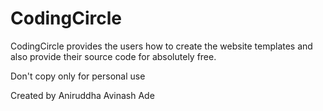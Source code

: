 # CodingCircle
CodingCircle provides the users how to create the website templates and also provide their source code for absolutely free.

Don't copy only for personal use

Created by 
Aniruddha Avinash Ade
